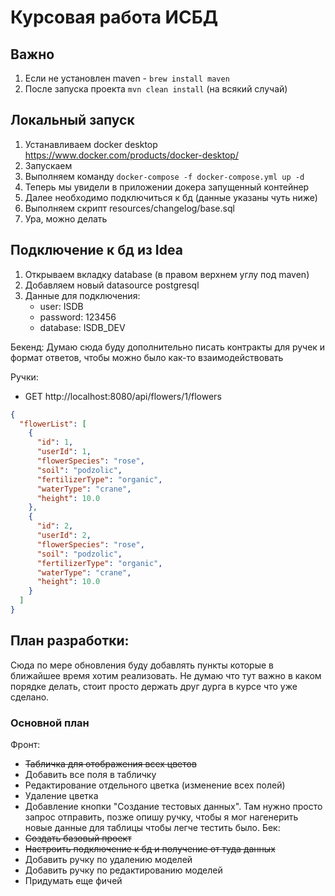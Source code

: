 # Курсовая работа ИСБД

## Важно
1) Если не установлен maven - `brew install maven`
2) После запуска проекта `mvn clean install` (на всякий случай)

## Локальный запуск
1) Устанавливаем docker desktop https://www.docker.com/products/docker-desktop/
2) Запускаем
3) Выполняем команду `docker-compose -f docker-compose.yml up -d`
4) Теперь мы увидели в приложении докера запущенный контейнер
5) Далее необходимо подключиться к бд (данные указаны чуть ниже)
6) Выполняем скрипт resources/changelog/base.sql
7) Ура, можно делать

## Подключение к бд из Idea
1) Открываем вкладку database (в правом верхнем углу под maven)
2) Добавляем новый datasource postgresql
3) Данные для подключения:
   - user: ISDB
   - password: 123456
   - database: ISDB_DEV

Бекенд:
Думаю сюда буду дополнительно писать контракты для ручек и формат ответов,
чтобы можно было как-то взаимодействовать

Ручки:

- GET http://localhost:8080/api/flowers/1/flowers

```json
{
  "flowerList": [
    {
      "id": 1,
      "userId": 1,
      "flowerSpecies": "rose",
      "soil": "podzolic",
      "fertilizerType": "organic",
      "waterType": "crane",
      "height": 10.0
    },
    {
      "id": 2,
      "userId": 2,
      "flowerSpecies": "rose",
      "soil": "podzolic",
      "fertilizerType": "organic",
      "waterType": "crane",
      "height": 10.0
    }
  ]
}
```

## План разработки:
Сюда по мере обновления буду добавлять пункты которые в ближайшее время хотим реализовать. Не думаю что тут важно в
каком порядке делать, стоит просто держать друг дурга в курсе что уже сделано.

### Основной план

Фронт:
- ~~Табличка для отображения всех цветов~~
- Добавить все поля в табличку
- Редактирование отдельного цветка (изменение всех полей)
- Удаление цветка
- Добавление кнопки "Создание тестовых данных". Там нужно просто запрос отправить, позже опишу ручку, чтобы я мог
нагенерить новые данные для таблицы чтобы легче тестить было.
Бек:
- ~~Создать базовый проект~~
- ~~Настроить подключение к бд и получение от туда данных~~
- Добавить ручку по удалению моделей
- Добавить ручку по редактированию моделей
- Придумать еще фичей